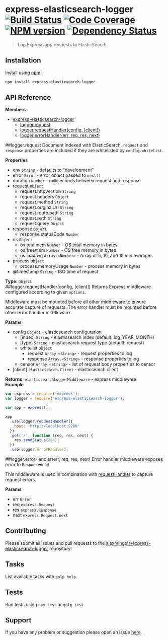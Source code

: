 # express-elasticsearch-logger [![Build Status](http://img.shields.io/travis/alexmingoia/express-elasticsearch-logger.svg?style=flat)](http://travis-ci.org/alexmingoia/express-elasticsearch-logger) [![Code Coverage](http://img.shields.io/coveralls/alexmingoia/express-elasticsearch-logger.svg?style=flat)](https://coveralls.io/r/alexmingoia/express-elasticsearch-logger) [![NPM version](http://img.shields.io/npm/v/express-elasticsearch-logger.svg?style=flat)](https://www.npmjs.org/package/express-elasticsearch-logger) [![Dependency Status](http://img.shields.io/david/alexmingoia/express-elasticsearch-logger.svg?style=flat)](https://david-dm.org/alexmingoia/express-elasticsearch-logger)

> Log Express app requests to ElasticSearch.

## Installation

Install using [npm](https://www.npmjs.org/):

```sh
npm install express-elasticsearch-logger
```

## API Reference

**Members**

* [express-elasticsearch-logger](#module_express-elasticsearch-logger)
  * [logger.request](#module_express-elasticsearch-logger.request)
  * [logger.requestHandler(config, [client])](#module_express-elasticsearch-logger.requestHandler)
  * [logger.errorHandler(err, req, res, next)](#module_express-elasticsearch-logger.errorHandler)

<a name="module_express-elasticsearch-logger.request"></a>
##logger.request
Document indexed with ElasticSearch. `request` and `response` properties
are included if they are whitelisted by `config.whitelist`.

**Properties**

- env `String` - defaults to "development"  
- error `Error` - error object passed to `next()`  
- duration `Number` - milliseconds between request and response  
- request `Object`  
  - request.httpVersion `String`  
  - request.headers `Object`  
  - request.method `String`  
  - request.originalUrl `String`  
  - request.route.path `String`  
  - request.path `String`  
  - request.query `Object`  
- response `Object`  
  - response.statusCode `Number`  
- os `Object`  
  - os.totalmem `Number` - OS total memory in bytes  
  - os.freemem `Number` - OS free memory in bytes  
  - os.loadavg `Array.<Number>` - Array of 5, 10, and 15 min averages  
- process `Object`  
  - process.memoryUsage `Number` - process memory in bytes  
- @timestamp `String` - ISO time of request  

**Type**: `Object`  
<a name="module_express-elasticsearch-logger.requestHandler"></a>
##logger.requestHandler(config, [client])
Returns Express middleware configured according to given `options`.

Middleware must be mounted before all other middleware to ensure accurate
capture of requests. The error handler must be mounted before other error
handler middleware.

**Params**

- config `Object` - elasticsearch configuration  
  - \[index\] `String` - elasticsearch index (default: log_YEAR_MONTH)  
  - \[type\] `String` - elasticsearch request type (default: request)  
  - whitelist `Object`  
    - request `Array.<String>` - request properties to log  
    - response `Array.<String>` - response properties to log  
  - censor `Array.<String>` - list of request body properties to censor  
- \[client\] `elasticsearch.Client` - elasticsearch client  

**Returns**: `elasticsearchLoggerMiddleware` - express middleware  
**Example**  
```javascript
var express = require('express');
var logger = require('express-elasticsearch-logger');

var app = express();

app
  .use(logger.requestHandler({
    host: 'http://localhost:9200'
  })
  .get('/', function (req, res, next) {
    res.sendStatus(204);
  })
  .use(logger.errorHandler);
```

<a name="module_express-elasticsearch-logger.errorHandler"></a>
##logger.errorHandler(err, req, res, next)
Error handler middleware exposes error to `Response#end`

This middleware is used in combination with
[requestHandler](#module_express-elasticsearch-logger.requestHandler) to capture request
errors.

**Params**

- err `Error`  
- req `express.Request`  
- res `express.Response`  
- next `express.Request.next`  

## Contributing

Please submit all issues and pull requests to the [alexmingoia/express-elasticsearch-logger](http://github.com/alexmingoia/express-elasticsearch-logger) repository!

## Tasks

List available tasks with `gulp help`.

## Tests

Run tests using `npm test` or `gulp test`.

## Support

If you have any problem or suggestion please open an issue [here](https://github.com/alexmingoia/express-elasticsearch-logger/issues).
